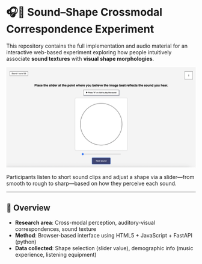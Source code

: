 # 🎧🔵 Sound–Shape Crossmodal Correspondence Experiment

This repository contains the full implementation and audio material for an interactive web-based experiment exploring how people intuitively associate **sound textures** with **visual shape morphologies**.  

<p align="center">
  <img src="UI_example.png" alt="UI screenshot of the experiment" width="600">
</p>

Participants listen to short sound clips and adjust a shape via a slider—from smooth to rough to sharp—based on how they perceive each sound.

---

## 📌 Overview

- **Research area**: Cross-modal perception, auditory-visual correspondences, sound texture
- **Method**: Browser-based interface using HTML5 + JavaScript + FastAPI (python)
- **Data collected**: Shape selection (slider value), demographic info (music experience, listening equipment)


